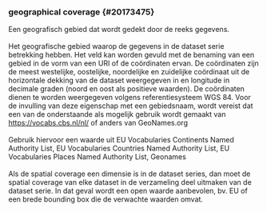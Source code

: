 ### geographical coverage {#20173475}
Een geografisch gebied dat wordt gedekt door de reeks gegevens.
<br/>
<br/>
Het geografische gebied waarop de gegevens in de dataset serie betrekking hebben. Het veld kan worden gevuld met de benaming van een gebied in de vorm van een URI of de coördinaten ervan. 
De coördinaten zijn de meest westelijke, oostelijke, noordelijke en zuidelijke coördinaat uit de horizontale dekking van de dataset weergegeven in  en longitude in decimale graden (noord en oost als positieve waarden). De coördinaten dienen te worden weergegeven volgens referentiesysteem WGS 84.
Voor de invulling van deze eigenschap met een gebiedsnaam, wordt vereist dat een van de onderstaande als mogelijk gebruik wordt gemaakt van https://vocabs.cbs.nl/nl/ of anders van
GeoNames.org 
<br/>
<br/>
Gebruik hiervoor een waarde uit  EU Vocabularies Continents Named Authority List, EU Vocabularies Countries Named Authority List, EU Vocabularies Places Named Authority List, Geonames
<br/>
<br/>
Als de spatial coverage een dimensie is in de dataset series, dan moet de spatial coverage van elke dataset in de verzameling deel uitmaken van de dataset serie. In dat geval wordt een open waarde aanbevolen, bv. EU of een brede bounding box die de verwachte waarden omvat.
